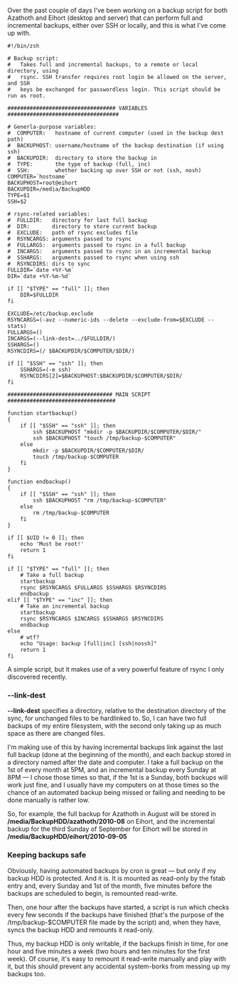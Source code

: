 Over the past couple of days I've been working on a backup script for both Azathoth and Eihort (desktop and server) that can perform full and incremental backups, either over SSH or locally, and this is what I've come up with.

    #!/bin/zsh
    
    # Backup script:
    #   Takes full and incremental backups, to a remote or local directory, using
    #   rsync. SSH transfer requires root login be allowed on the server, and SSH
    #   keys be exchanged for passwordless login. This script should be run as root.
    
    ################################## VARIABLES ###################################
    
    # Generla-purpose variables:
    #  COMPUTER:   hostname of current computer (used in the backup dest path)
    #  BACKUPHOST: username/hostname of the backup destination (if using ssh)
    #  BACKUPDIR:  directory to store the backup in
    #  TYPE:       the type of backup (full, inc)
    #  SSH:        whether backing up over SSH or not (ssh, nosh)
    COMPUTER=`hostname`
    BACKUPHOST=root@eihort
    BACKUPDIR=/media/BackupHDD
    TYPE=$1
    SSH=$2
    
    # rsync-related variables:
    #  FULLDIR:   directory for last full backup
    #  DIR:       directory to store current backup
    #  EXCLUDE:   path of rsync excludes file
    #  RSYNCARGS: arguments passed to rsync
    #  FULLARGS:  arguments passed to rsync in a full backup
    #  INCARGS:   arguments passed to rsync in an incremental backup
    #  SSHARGS:   arguments passed to rsync when using ssh
    #  RSYNCDIRS: dirs to sync
    FULLDIR=`date +%Y-%m`
    DIR=`date +%Y-%m-%d`
    
    if [[ "$TYPE" == "full" ]]; then
        DIR=$FULLDIR
    fi
    
    EXCLUDE=/etc/backup.exclude
    RSYNCARGS=(-avz --numeric-ids --delete --exclude-from=$EXCLUDE --stats)
    FULLARGS=()
    INCARGS=(--link-dest=../$FULLDIR/)
    SSHARGS=()
    RSYNCDIRS=(/ $BACKUPDIR/$COMPUTER/$DIR/)
    
    if [[ "$SSH" == "ssh" ]]; then
        SSHARGS=(-e ssh)
        RSYNCDIRS[2]=$BACKUPHOST:$BACKUPDIR/$COMPUTER/$DIR/
    fi
    
    ################################# MAIN SCRIPT ##################################
    
    function startbackup()
    {
        if [[ "$SSH" == "ssh" ]]; then
            ssh $BACKUPHOST "mkdir -p $BACKUPDIR/$COMPUTER/$DIR/"
            ssh $BACKUPHOST "touch /tmp/backup-$COMPUTER"
        else
            mkdir -p $BACKUPDIR/$COMPUTER/$DIR/
            touch /tmp/backup-$COMPUTER
        fi
    }
    
    function endbackup()
    {
        if [[ "$SSH" == "ssh" ]]; then
            ssh $BACKUPHOST "rm /tmp/backup-$COMPUTER"
        else
            rm /tmp/backup-$COMPUTER
        fi
    }
    
    if [[ $UID != 0 ]]; then
        echo 'Must be root!'
        return 1
    fi
    
    if [[ "$TYPE" == "full" ]]; then
        # Take a full backup
        startbackup
        rsync $RSYNCARGS $FULLARGS $SSHARGS $RSYNCDIRS
        endbackup
    elif [[ "$TYPE" == "inc" ]]; then
        # Take an incremental backup
        startbackup
        rsync $RSYNCARGS $INCARGS $SSHARGS $RSYNCDIRS
        endbackup
    else
        # wtf?
        echo "Usage: backup [full|inc] [ssh|nossh]"
        return 1
    fi

A simple script, but it makes use of a very powerful feature of rsync I only discovered recently.

### --link-dest

**--link-dest** specifies a directory, relative to the destination directory of the sync, for unchanged files to be hardlinked to. So, I can have two full backups of my entire filesystem, with the second only taking up as much space as there are changed files.

I'm making use of this by having incremental backups link against the last full backup (done at the beginning of the month), and each backup stored in a directory named after the date and computer. I take a full backup on the 1st of every month at 5PM, and an incremental backup every Sunday at 8PM — I chose those times so that, if the 1st is a Sunday, both backups will work just fine, and I usually have my computers on at those times so the chance of an automated backup being missed or failing and needing to be done manually is rather low.

So, for example, the full backup for Azathoth in August will be stored in **/media/BackupHDD/azathoth/2010-08** on Eihort, and the incremental backup for the third Sunday of September for Eihort will be stored in **/media/BackupHDD/eihort/2010-09-05**

### Keeping backups safe

Obviously, having automated backups by cron is great — but only if my backup HDD is protected. And it is. It is mounted as read-only by the fstab entry and, every Sunday and 1st of the month, five minutes before the backups are scheduled to begin, is remounted read-write.

Then, one hour after the backups have started, a script is run which checks every few seconds if the backups have finished (that's the purpose of the /tmp/backup-$COMPUTER file made by the script) and, when they have, syncs the backup HDD and remounts it read-only.

Thus, my backup HDD is only writable, if the backups finish in time, for one hour and five minutes a week (two hours and ten minutes for the first week). Of course, it's easy to remount it read-write manually and play with it, but this should prevent any accidental system-borks from messing up my backups too.

